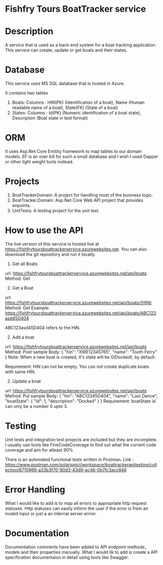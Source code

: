 # Fishfry Tours BoatTracker service

# Description
A service that is used as a back-end system for a boat tracking application. 
This service can create, update or get boats and their states.

# Database

This service uses MS SQL database that is hosted in Azure. 

It contains two tables 

1. Boats: 
   Columns : HIN(PK) (Identification of a boat), 
             Name (Human readable name of a boat),
             State(FK) (State of a boat)
2. States: 
   Columns : Id(PK) (Numeric identification of a boat state), 
             Description (Boat state in text format)
             
# ORM

It uses Asp.Net Core Entitity framework to map tables to our domain models. EF is an over kill for such a small database and I wish I used Dapper or other light weight tools instead.

# Projects

1. BoatTrackerDomain: A project for handling most of the business logic.
2. BoatTracker.Domain: Asp.Net Core Web API project that provides enpoints.
3. UnitTests: A testing project for the unit test.

# How to use the API

The live version of this service is hosted live at https://fishfrytoursboattrackerservice.azurewebsites.net. You can also download the git repository and run it locally.

1. Get all Boats

 url: https://fishfrytoursboattrackerservice.azurewebsites.net/api/boats
 Method: Get
 
 2. Get a Boat

 url: https://fishfrytoursboattrackerservice.azurewebsites.net/api/boats/{HIN}
 Method: Get
 Example: https://fishfrytoursboattrackerservice.azurewebsites.net/api/boats/ABC123asd45D404
 
  ABC123asd45D404 refers to the HIN.

2. Add a boat

 url: https://fishfrytoursboattrackerservice.azurewebsites.net/api/boats
 Method: Post
 sample Body:   {
                  "hin": "XWE12345765",
                  "name": "Tooth Ferry"
                 }
 Note: When a new boat is created, it's state will be 0(Docked), by default.
   
 Requirement: HIN can not be empty. You can not create duplicate boats with same HIN.
 
 2. Update a boat

 url: https://fishfrytoursboattrackerservice.azurewebsites.net/api/boats
 Method: Put
 sample Body:  {
                    "hin": "ABC12345D404",
                    "name": "Last Dance",
                    "boatState": {
                        "id": 1,
                        "description": "Docked"
                    }
                }
  Requirement: boatState id can only be a number 0 upto 3.  
  
 # Testing
 
  
  Unit tests and integration test projects are included but they are incomplete. I usually use tools like FineCodeCoverage to find out what the current code coverage and aim for atleast 90%
  
  There is an automated functional tests written in Postman. Link : https://www.postman.com/solarismci/workspace/boattrackerapitesting/collection/6710969-a33b3f70-80d3-43d9-ac46-0b7fc3acc846


 # Error Handling
 
 What I would like to add is to map all errors to appropriate http request statuses. Http statuses can easily inform the user if the error is from an invalid input or just a an internal server errror.
 
  # Documentation
  
  Documentation comments have been added to API endpoint methods, models and their properties manually. What I would lik to add is create a API specification documentaion in detail using tools like Swagger. 
  
 
 
